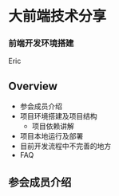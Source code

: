 # 大前端技术分享

### 前端开发环境搭建
Eric



## Overview

- 参会成员介绍
- 项目环境搭建及项目结构
    - 项目依赖讲解
- 项目本地运行及部署
- 目前开发流程中不完善的地方
- FAQ



## 参会成员介绍
